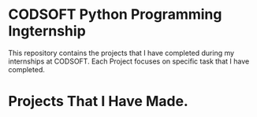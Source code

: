 # CODSOFT Python Programming Ingternship
This repository contains the projects that I have completed during my internships at CODSOFT. Each Project focuses on specific task that I have completed.

# Projects That I Have Made.
### 
